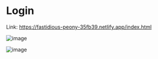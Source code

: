 # Login


Link: https://fastidious-peony-35fb39.netlify.app/index.html

![image](https://github.com/user-attachments/assets/b0d46461-601a-4e9c-a892-e28c694f85c3)

![image](https://github.com/user-attachments/assets/005cce49-b3a4-4fca-b970-35f30760fb21)
